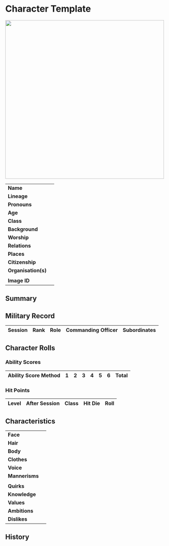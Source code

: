 # Character Template

<img src="https://raw.githubusercontent.com/jesskelsall/astarus-images/main/characters/portraits/imageid.png" height="500" />

|||
| --- | --- |
| **Name** | | character.4
| **Lineage** | |
| **Pronouns** | |
| **Age** | |
| **Class** | |
| **Background** | |
| **Worship** | |
| **Relations** | |
| **Places** | |
| **Citizenship** | |
| **Organisation(s)** | |
|||
| **Image ID** | |

## Summary

## Military Record

| Session | Rank | Role | Commanding Officer | Subordinates |
|:---:| --- | --- | --- | --- |

## Character Rolls

### Ability Scores

| Ability Score Method | 1 | 2 | 3 | 4 | 5 | 6 | Total |
| --- |:---:|:---:|:---:|:---:|:---:|:---:|:---:|

### Hit Points

| Level | After Session | Class | Hit Die | Roll |
|:---:|:---:| --- | --- |:---:|

## Characteristics

|||
| --- | --- |
| **Face** | | characteristics.2
| **Hair** | |
| **Body** | |
| **Clothes** | |
| **Voice** | |
| **Mannerisms** | |
|||
| **Quirks** | |
| **Knowledge** | |
| **Values** | |
| **Ambitions** | |
| **Dislikes** | |

## History
